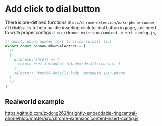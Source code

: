 # Add click to dial button

There is pre-defined functions in `src/chrome-extension/make-phone-number-clickable.js` to help handle inserting click-to-dial button in page, just need to write proper configs in `src/chrome-extension/content-insert-config.js`,
```js
// modify phone number text to click-to-call link
export const phoneNumberSelectors = [
  /*
  {
    urlCheck: (href) => {
      return href.includes('?blade=/details/contact')
    },
    selector: '#modal-details-body .metadata-span-phone'
  }
  */
]

```

## Realworld example
https://github.com/zxdong262/insightly-embeddable-ringcentral-phone/blob/master/src/chrome-extension/content-insert-config.js